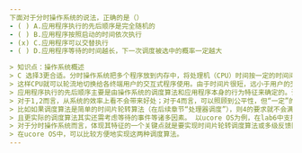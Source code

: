 ```yaml
---
下面对于分时操作系统的说法，正确的是（）
- ( ) A.应用程序执行的先后顺序是完全随机的
- ( ) B.应用程序按照启动的时间依次执行
- (x) C.应用程序可以交替执行
- ( ) D.应用程序等待的时间越长，下一次调度被选中的概率一定越大

> 知识点：操作系统概述
> C 选择3更合适。分时操作系统把多个程序放到内存中，将处理机（CPU）时间按一定的时间间隔（简称时间片）分配给程序运行，
> 这样CPU就可以轮流地切换给各终端用户的交互式程序使用。由于时间片很短，远小于用户的交互响应延迟，用户感觉上好像独占了这个计算机系统。
> 应用程序执行的先后顺序主要是由操作系统的调度算法和应用程序本身的行为特征来确定的。调度算法需要考虑系统的效率、公平性等因素。
> 对于1,2而言，从系统的效率上看不会带来好处；对于4而言，可以照顾到公平性，但“一定”的表述太强了，
> 比如如果调度算法是简单的时间片轮转算法（在后续章节“处理器调度”），则4的要求就不会满足了，
> 且更实际的调度算法其实还需考虑等待的事件等诸多因素。 以ucore OS为例，在lab6中支持实现不同的调度算法。
> 对于分时操作系统而言，体现其特征的一个关键点就是要实现时间片轮转调度算法或多级反馈队列调度算法（在后续章节“处理器调度”）。
> 在ucore OS中，可以比较方便地实现这两种调度算法。
---
```

